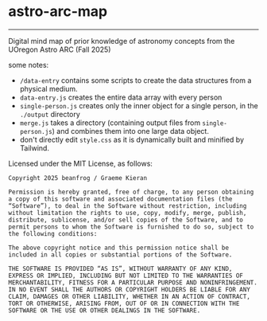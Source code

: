 # astro-arc-map

---

Digital mind map of prior knowledge of astronomy concepts from the UOregon Astro ARC (Fall 2025)

some notes:
- `/data-entry` contains some scripts to create the data structures from a physical medium.
- `data-entry.js` creates the entire data array with every person
- `single-person.js` creates only the inner object for a single person, in the `./output` directory
- `merge.js` takes a directory (containing output files from `single-person.js`) and combines them into one large data object.
- don't directly edit `style.css` as it is dynamically built and minified by Tailwind.

Licensed under the MIT License, as follows: 
```
Copyright 2025 beanfrog / Graeme Kieran

Permission is hereby granted, free of charge, to any person obtaining a copy of this software and associated documentation files (the “Software”), to deal in the Software without restriction, including without limitation the rights to use, copy, modify, merge, publish, distribute, sublicense, and/or sell copies of the Software, and to permit persons to whom the Software is furnished to do so, subject to the following conditions:

The above copyright notice and this permission notice shall be included in all copies or substantial portions of the Software.

THE SOFTWARE IS PROVIDED “AS IS”, WITHOUT WARRANTY OF ANY KIND, EXPRESS OR IMPLIED, INCLUDING BUT NOT LIMITED TO THE WARRANTIES OF MERCHANTABILITY, FITNESS FOR A PARTICULAR PURPOSE AND NONINFRINGEMENT. IN NO EVENT SHALL THE AUTHORS OR COPYRIGHT HOLDERS BE LIABLE FOR ANY CLAIM, DAMAGES OR OTHER LIABILITY, WHETHER IN AN ACTION OF CONTRACT, TORT OR OTHERWISE, ARISING FROM, OUT OF OR IN CONNECTION WITH THE SOFTWARE OR THE USE OR OTHER DEALINGS IN THE SOFTWARE.
```
